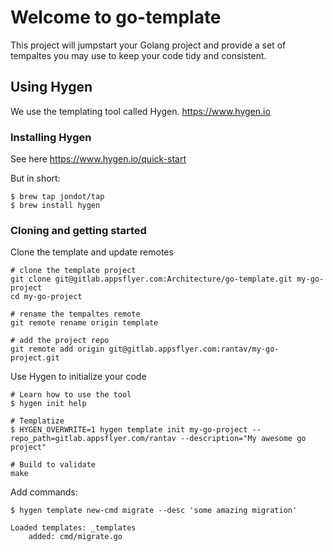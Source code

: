 # Welcome to go-template

This project will jumpstart your Golang project and provide a set of tempaltes you may use to keep your code tidy and
consistent.

## Using Hygen
We use the templating tool called Hygen. https://www.hygen.io

### Installing Hygen
See here https://www.hygen.io/quick-start

But in short:

```
$ brew tap jondot/tap
$ brew install hygen
```

### Cloning and getting started

Clone the template and update remotes

    # clone the template project
    git clone git@gitlab.appsflyer.com:Architecture/go-template.git my-go-project
    cd my-go-project

    # rename the tempaltes remote
    git remote rename origin template

    # add the project repo
    git remote add origin git@gitlab.appsflyer.com:rantav/my-go-project.git

Use Hygen to initialize your code

    # Learn how to use the tool
    $ hygen init help

    # Templatize
    $ HYGEN_OVERWRITE=1 hygen template init my-go-project --repo_path=gitlab.appsflyer.com/rantav --description="My awesome go project"

    # Build to validate
    make


Add commands:

    $ hygen template new-cmd migrate --desc 'some amazing migration'

    Loaded templates: _templates
        added: cmd/migrate.go
